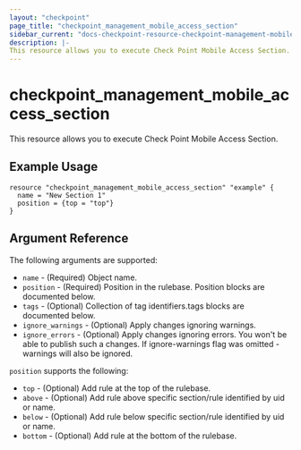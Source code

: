```yaml
---
layout: "checkpoint"
page_title: "checkpoint_management_mobile_access_section"
sidebar_current: "docs-checkpoint-resource-checkpoint-management-mobile-access-section"
description: |-
This resource allows you to execute Check Point Mobile Access Section.
---
```


# checkpoint_management_mobile_access_section

This resource allows you to execute Check Point Mobile Access Section.

## Example Usage


```hcl
resource "checkpoint_management_mobile_access_section" "example" {
  name = "New Section 1"
  position = {top = "top"}
}
```

## Argument Reference

The following arguments are supported:

* `name` - (Required) Object name. 
* `position` - (Required) Position in the rulebase. Position blocks are documented below.
* `tags` - (Optional) Collection of tag identifiers.tags blocks are documented below.
* `ignore_warnings` - (Optional) Apply changes ignoring warnings. 
* `ignore_errors` - (Optional) Apply changes ignoring errors. You won't be able to publish such a changes. If ignore-warnings flag was omitted - warnings will also be ignored. 

`position` supports the following:

* `top` - (Optional) Add rule at the top of the rulebase.
* `above` - (Optional) Add rule above specific section/rule identified by uid or name.
* `below` - (Optional) Add rule below specific section/rule identified by uid or name.
* `bottom` - (Optional) Add rule at the bottom of the rulebase.
